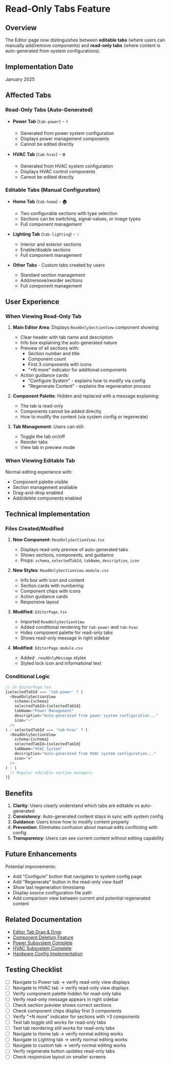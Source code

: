 # Read-Only Tabs Feature

## Overview

The Editor page now distinguishes between **editable tabs** (where users can manually add/remove components) and **read-only tabs** (where content is auto-generated from system configurations).

## Implementation Date

January 2025

## Affected Tabs

### Read-Only Tabs (Auto-Generated)

- **Power Tab** (`tab-power`) - ⚡
  - Generated from power system configuration
  - Displays power management components
  - Cannot be edited directly

- **HVAC Tab** (`tab-hvac`) - ❄️
  - Generated from HVAC system configuration
  - Displays HVAC control components
  - Cannot be edited directly

### Editable Tabs (Manual Configuration)

- **Home Tab** (`tab-home`) - 🏠
  - Two configurable sections with type selection
  - Sections can be switching, signal-values, or image types
  - Full component management

- **Lighting Tab** (`tab-lighting`) - 💡
  - Interior and exterior sections
  - Enable/disable sections
  - Full component management

- **Other Tabs** - Custom tabs created by users
  - Standard section management
  - Add/remove/reorder sections
  - Full component management

## User Experience

### When Viewing Read-Only Tab

1. **Main Editor Area**: Displays `ReadOnlySectionView` component showing:
   - Clear header with tab name and description
   - Info box explaining the auto-generated nature
   - Preview of all sections with:
     - Section number and title
     - Component count
     - First 3 components with icons
     - "+N more" indicator for additional components
   - Action guidance cards:
     - "Configure System" - explains how to modify via config
     - "Regenerate Content" - explains the regeneration process

2. **Component Palette**: Hidden and replaced with a message explaining:
   - The tab is read-only
   - Components cannot be added directly
   - How to modify the content (via system config or regenerate)

3. **Tab Management**: Users can still:
   - Toggle the tab on/off
   - Reorder tabs
   - View tab in preview mode

### When Viewing Editable Tab

Normal editing experience with:

- Component palette visible
- Section management available
- Drag-and-drop enabled
- Add/delete components enabled

## Technical Implementation

### Files Created/Modified

1. **New Component**: `ReadOnlySectionView.tsx`
   - Displays read-only preview of auto-generated tabs
   - Shows sections, components, and guidance
   - Props: `schema`, `selectedTabId`, `tabName`, `description`, `icon`

2. **New Styles**: `ReadOnlySectionView.module.css`
   - Info box with icon and content
   - Section cards with numbering
   - Component chips with icons
   - Action guidance cards
   - Responsive layout

3. **Modified**: `EditorPage.tsx`
   - Imported `ReadOnlySectionView`
   - Added conditional rendering for `tab-power` and `tab-hvac`
   - Hides component palette for read-only tabs
   - Shows read-only message in right sidebar

4. **Modified**: `EditorPage.module.css`
   - Added `.readOnlyMessage` styles
   - Styled lock icon and informational text

### Conditional Logic

```typescript
// In EditorPage.tsx
{selectedTabId === 'tab-power' ? (
  <ReadOnlySectionView
    schema={schema}
    selectedTabId={selectedTabId}
    tabName="Power Management"
    description="Auto-generated from power system configuration..."
    icon="⚡"
  />
) : selectedTabId === 'tab-hvac' ? (
  <ReadOnlySectionView
    schema={schema}
    selectedTabId={selectedTabId}
    tabName="HVAC System"
    description="Auto-generated from HVAC system configuration..."
    icon="❄️"
  />
) : (
  // Regular editable section managers
)}
```

## Benefits

1. **Clarity**: Users clearly understand which tabs are editable vs auto-generated
2. **Consistency**: Auto-generated content stays in sync with system config
3. **Guidance**: Users know how to modify content properly
4. **Prevention**: Eliminates confusion about manual edits conflicting with config
5. **Transparency**: Users can see current content without editing capability

## Future Enhancements

Potential improvements:

- Add "Configure" button that navigates to system config page
- Add "Regenerate" button in the read-only view itself
- Show last regeneration timestamp
- Display source configuration file path
- Add comparison view between current and potential regenerated content

## Related Documentation

- [Editor Tab Drag & Drop](./EDITOR_TAB_DRAG_DROP.md)
- [Component Deletion Feature](./COMPONENT_DELETION_FEATURE.md)
- [Power Subsystem Complete](./POWER_SUBSYSTEM_COMPLETE.md)
- [HVAC Subsystem Complete](./HVAC_SUBSYSTEM_COMPLETE.md)
- [Hardware Config Implementation](./HARDWARE_CONFIG_IMPLEMENTATION.md)

## Testing Checklist

- [ ] Navigate to Power tab → verify read-only view displays
- [ ] Navigate to HVAC tab → verify read-only view displays
- [ ] Verify component palette hidden for read-only tabs
- [ ] Verify read-only message appears in right sidebar
- [ ] Check section preview shows correct sections
- [ ] Check component chips display first 3 components
- [ ] Verify "+N more" indicator for sections with >3 components
- [ ] Test tab toggle still works for read-only tabs
- [ ] Test tab reordering still works for read-only tabs
- [ ] Navigate to Home tab → verify normal editing works
- [ ] Navigate to Lighting tab → verify normal editing works
- [ ] Navigate to custom tab → verify normal editing works
- [ ] Verify regenerate button updates read-only tabs
- [ ] Check responsive layout on smaller screens
